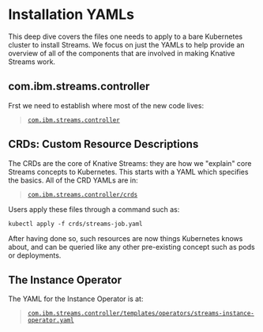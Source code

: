 # Installation YAMLs

This deep dive covers the files one needs to apply to a bare Kubernetes cluster
to install Streams. We focus on just the YAMLs to help provide an overview of
all of the components that are involved in making Knative Streams work.

## com.ibm.streams.controller

Frst we need to establish where most of the new code lives:

> [`com.ibm.streams.controller`](https://github.com/IBMStreams/OSStreams/blob/main/src/java/platform/com.ibm.streams.controller)

## CRDs: Custom Resource Descriptions

The CRDs are the core of Knative Streams: they are how we "explain" core Streams
concepts to Kubernetes. This starts with a YAML which specifies the basics. All
of the CRD YAMLs are in:

> [`com.ibm.streams.controller/crds`](https://github.com/IBMStreams/OSStreams/blob/main/src/java/platform/com.ibm.streams.controller/crds)

Users apply these files through a command such as:
```
kubectl apply -f crds/streams-job.yaml
```
After having done so, such resources are now things Kubernetes knows about, and
can be queried like any other pre-existing concept such as pods or deployments.

## The Instance Operator

The YAML for the Instance Operator is at:

> [`com.ibm.streams.controller/templates/operators/streams-instance-operator.yaml`](https://github.com/IBMStreams/OSStreams/blob/main/src/java/platform/com.ibm.streams.controller/templates/operators/streams-instance-operator.yaml)

[getting_started]: ../general/Getting_Started.md
